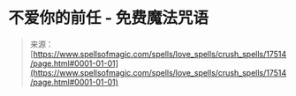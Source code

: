 <!--yml

category: 未分类

date: 2024-06-12 18:58:39

-->

# 不爱你的前任 - 免费魔法咒语

> 来源：[https://www.spellsofmagic.com/spells/love_spells/crush_spells/17514/page.html#0001-01-01](https://www.spellsofmagic.com/spells/love_spells/crush_spells/17514/page.html#0001-01-01)
